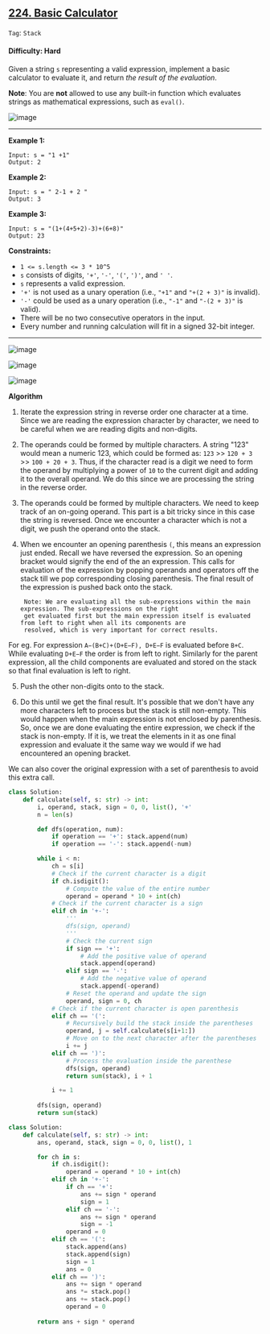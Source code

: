 ## [224. Basic Calculator](https://leetcode.com/problems/basic-calculator/)

```Tag```: ```Stack```

#### Difficulty: Hard

Given a string ```s``` representing a valid expression, implement a basic calculator to evaluate it, and return _the result of the evaluation_.

__Note__: You are __not__ allowed to use any built-in function which evaluates strings as mathematical expressions, such as ```eval()```.

![image](https://user-images.githubusercontent.com/35042430/227119949-ed512e60-429d-48d2-950d-0781bf210bba.png)

---

__Example 1:__
```
Input: s = "1 +1"
Output: 2
```

__Example 2:__
```
Input: s = " 2-1 + 2 "
Output: 3
```

__Example 3:__
```
Input: s = "(1+(4+5+2)-3)+(6+8)"
Output: 23
```

__Constraints:__

- ```1 <= s.length <= 3 * 10^5```
- ```s``` consists of digits, ```'+'```, ```'-'```, ```'('```, ```')'```, and ```' '```.
- ```s``` represents a valid expression.
- ```'+'``` is not used as a unary operation (i.e., ```"+1"``` and ```"+(2 + 3)"``` is invalid).
- ```'-'``` could be used as a unary operation (i.e., ```"-1"``` and ```"-(2 + 3)"``` is valid).
- There will be no two consecutive operators in the input.
- Every number and running calculation will fit in a signed 32-bit integer.

---

![image](https://leetcode.com/problems/basic-calculator/Figures/224/Basic_Calculator_0.png)

![image](https://leetcode.com/problems/basic-calculator/Figures/224/Basic_Calculator_1.png)

![image](https://leetcode.com/problems/basic-calculator/Figures/224/Basic_Calculator_2.png)

__Algorithm__

1. Iterate the expression string in reverse order one character at a time. Since we are reading the expression character by character, we need to be careful when we are reading digits and non-digits.

2. The operands could be formed by multiple characters. A string "123" would mean a numeric 123, which could be formed as: ```123``` >> ```120 + 3``` >> ```100 + 20 + 3```. Thus, if the character read is a digit we need to form the operand by multiplying a power of ```10``` to the current digit and adding it to the overall operand. We do this since we are processing the string in the reverse order.

3. The operands could be formed by multiple characters. We need to keep track of an on-going operand. This part is a bit tricky since in this case the string is reversed. Once we encounter a character which is not a digit, we push the operand onto the stack.

4. When we encounter an opening parenthesis ```(```, this means an expression just ended. Recall we have reversed the expression. So an opening bracket would signify the end of the an expression. This calls for evaluation of the expression by popping operands and operators off the stack till we pop corresponding closing parenthesis. The final result of the expression is pushed back onto the stack.

        Note: We are evaluating all the sub-expressions within the main expression. The sub-expressions on the right 
        get evaluated first but the main expression itself is evaluated from left to right when all its components are 
        resolved, which is very important for correct results.

For eg. For expression ```A−(B+C)+(D+E−F), D+E−F``` is evaluated before ```B+C```. While evaluating ```D+E−F``` the order is from left to right. Similarly for the parent expression, all the child components are evaluated and stored on the stack so that final evaluation is left to right.

5. Push the other non-digits onto to the stack.

6. Do this until we get the final result. It's possible that we don't have any more characters left to process but the stack is still non-empty. This would happen when the main expression is not enclosed by parenthesis. So, once we are done evaluating the entire expression, we check if the stack is non-empty. If it is, we treat the elements in it as one final expression and evaluate it the same way we would if we had encountered an opening bracket.

We can also cover the original expression with a set of parenthesis to avoid this extra call.

```Python
class Solution:
    def calculate(self, s: str) -> int:
        i, operand, stack, sign = 0, 0, list(), '+'
        n = len(s)

        def dfs(operation, num):
            if operation == '+': stack.append(num)
            if operation == '-': stack.append(-num)

        while i < n:
            ch = s[i]
            # Check if the current character is a digit
            if ch.isdigit():
                # Compute the value of the entire number
                operand = operand * 10 + int(ch)
            # Check if the current character is a sign 
            elif ch in '+-':
                '''
                dfs(sign, operand)
                '''
                # Check the current sign
                if sign == '+':
                    # Add the positive value of operand
                    stack.append(operand)
                elif sign == '-':
                    # Add the negative value of operand
                    stack.append(-operand)
                # Reset the operand and update the sign
                operand, sign = 0, ch
            # Check if the current character is open parenthesis
            elif ch == '(':
                # Recursively build the stack inside the parentheses
                operand, j = self.calculate(s[i+1:])
                # Move on to the next character after the parentheses
                i += j
            elif ch == ')':
                # Process the evaluation inside the parenthese
                dfs(sign, operand)
                return sum(stack), i + 1

            i += 1
        
        dfs(sign, operand)
        return sum(stack)
```

```Python
class Solution:
    def calculate(self, s: str) -> int:
        ans, operand, stack, sign = 0, 0, list(), 1

        for ch in s:
            if ch.isdigit():
                operand = operand * 10 + int(ch)
            elif ch in '+-':
                if ch == '+':
                    ans += sign * operand
                    sign = 1
                elif ch == '-':
                    ans += sign * operand
                    sign = -1
                operand = 0
            elif ch == '(':
                stack.append(ans)
                stack.append(sign)
                sign = 1
                ans = 0
            elif ch == ')':
                ans += sign * operand
                ans *= stack.pop()
                ans += stack.pop()
                operand = 0
        
        return ans + sign * operand
```
